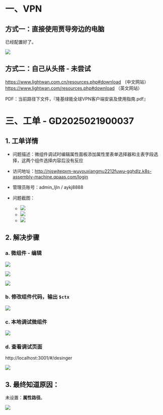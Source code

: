 

# 一、VPN

## 方式一：直接使用贾导旁边的电脑

已经配置好了。

![](/docs/0-工单维度-项目工单记录/陕西隆基绿能EHS/images/001.png)



## 方式二：自己从头搭 - 未尝试

https://www.lightwan.com.cn/resources.php#download （中文网站）
https://www.lightwan.com/resources.php#download （英文网站）

PDF：当前路径下文件，『隆基绿能全球VPN客户端安装及使用指南.pdf』





# 三、工单 - GD2025021900037

## 1. 工单详情

* 问题描述：微组件调试时编辑属性面板添加属性里表单选择器和主表字段选择，这两个组件选择内容后没有反应
* 访问地址：http://njswjteqxm-wuyouxiangmu2212fuwu-gqhdlz.k8s-assembly-machine.qpaas.com/login
* 管理员账号：admin_ljln / aykj8888

* 问题截图：
    * ![](/docs/0-工单维度-项目工单记录/陕西隆基绿能EHS/images/107.png)
    * ![](/docs/0-工单维度-项目工单记录/陕西隆基绿能EHS/images/108.png)
    * ![](/docs/0-工单维度-项目工单记录/陕西隆基绿能EHS/images/109.png)





## 2. 解决步骤

### a. 微组件 - 编辑

![](/docs/0-工单维度-项目工单记录/陕西隆基绿能EHS/images/101.png)

![](/docs/0-工单维度-项目工单记录/陕西隆基绿能EHS/images/102.png)

![](/docs/0-工单维度-项目工单记录/陕西隆基绿能EHS/images/103.png)



### b. 修改组件代码，输出 `$ctx`

![](/docs/0-工单维度-项目工单记录/陕西隆基绿能EHS/images/104.png)



### c. 本地调试微组件

![](/docs/0-工单维度-项目工单记录/陕西隆基绿能EHS/images/105.png)



### d. 查看调试页面

http://localhost:3001/#/desinger

![](/docs/0-工单维度-项目工单记录/陕西隆基绿能EHS/images/106.png)



## 3. 最终知道原因：

未设置：**属性路径**。

![](/docs/0-工单维度-项目工单记录/陕西隆基绿能EHS/images/103.png)



